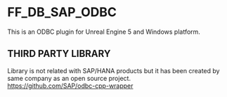 # FF_DB_SAP_ODBC
This is an ODBC plugin for Unreal Engine 5 and Windows platform.

## THIRD PARTY LIBRARY
Library is not related with SAP/HANA products but it has been created by same company as an open source project.</br>
https://github.com/SAP/odbc-cpp-wrapper